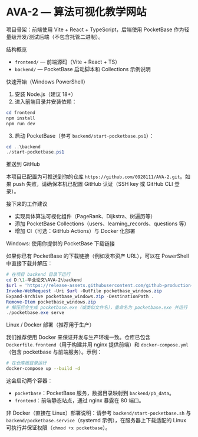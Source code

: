 # AVA-2 — 算法可视化教学网站

项目骨架：前端使用 Vite + React + TypeScript，后端使用 PocketBase 作为轻量级开发/测试后端（不包含托管二进制）。

结构概览

- `frontend/` — 前端源码（Vite + React + TS）
- `backend/` — PocketBase 启动脚本和 Collections 示例说明

快速开始（Windows PowerShell）

1. 安装 Node.js（建议 18+）
2. 进入前端目录并安装依赖：

```powershell
cd frontend
npm install
npm run dev
```

3. 启动 PocketBase（参考 `backend/start-pocketbase.ps1`）：

```powershell
cd ..\backend
./start-pocketbase.ps1
```

推送到 GitHub

本项目已配置为可推送到你的仓库 `https://github.com/0928111/AVA-2.git`。如果 push 失败，请确保本机已配置 GitHub 认证（SSH key 或 GitHub CLI 登录）。

接下来的工作建议

- 实现具体算法可视化组件（PageRank、Dijkstra、树遍历等）
- 添加 PocketBase Collections（users、learning_records、questions 等）
- 增加 CI（可选：GitHub Actions）与 Docker 化部署

Windows: 使用你提供的 PocketBase 下载链接

如果你已有 PocketBase 的下载链接（例如发布资产 URL），可以在 PowerShell 中直接下载并解压：

```powershell
# 在项目 backend 目录下运行
cd D:\1-毕业论文\AVA-2\backend
$url = 'https://release-assets.githubusercontent.com/github-production-release-asset/510607652/e0338702-4fb4-41d2-9ab5-9ef3c81526c1?sp=...'
Invoke-WebRequest -Uri $url -OutFile pocketbase_windows.zip
Expand-Archive pocketbase_windows.zip -DestinationPath .
Remove-Item pocketbase_windows.zip
# 解压后会生成 pocketbase.exe（或类似文件名），重命名为 pocketbase.exe 并运行
./pocketbase.exe serve
```

Linux / Docker 部署（推荐用于生产）

我们推荐使用 Docker 来保证开发与生产环境一致。仓库已包含 `Dockerfile.frontend`（用于构建并用 nginx 提供前端）和 `docker-compose.yml`（包含 pocketbase 与前端服务）。示例：

```bash
# 在仓库根目录运行
docker-compose up --build -d
```

这会启动两个容器：
- `pocketbase`：PocketBase 服务，数据目录映射到 `backend/pb_data`。
- `frontend`：前端静态站点，通过 nginx 暴露在 80 端口。

非 Docker（直接在 Linux）部署说明：请参考 `backend/start-pocketbase.sh` 与 `backend/pocketbase.service`（systemd 示例），在服务器上下载适配的 Linux 可执行并保证权限（`chmod +x pocketbase`）。
